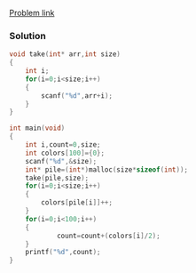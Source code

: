 [Problem link](https://www.hackerrank.com/challenges/sock-merchant/problem?isFullScreen=true&h_r=next-challenge&h_v=zen&h_r=next-challenge&h_v=zen)
### Solution
```C
void take(int* arr,int size)
{
    int i;
    for(i=0;i<size;i++)
    {
        scanf("%d",arr+i);
    }
}

int main(void)
{
    int i,count=0,size;
    int colors[100]={0};
    scanf("%d",&size);    
    int* pile=(int*)malloc(size*sizeof(int));  
    take(pile,size);    
    for(i=0;i<size;i++)
    {
        colors[pile[i]]++;
    }
    for(i=0;i<100;i++)
    {
            count=count+(colors[i]/2);
    }
    printf("%d",count);
}
```

